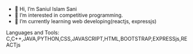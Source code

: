 - 👋 Hi, I’m Saniul Islam Sani
- 👀 I’m interested in competitive programming.
- 🌱 I’m currently learning web developing(reactjs, expressjs)

Languages and Tools:
C,C++,JAVA,PYTHON,CSS,JAVASCRIPT,HTML,BOOTSTRAP,EXPRESSjs,REACTjs

<!---
Sani1189/Sani1189 is a ✨ special ✨ repository because its `README.md` (this file) appears on your GitHub profile.
You can click the Preview link to take a look at your changes.
--->
